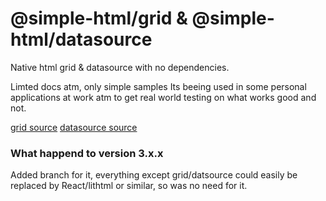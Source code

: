 
# @simple-html/grid & @simple-html/datasource

Native html grid & datasource with no dependencies.


Limted docs atm, only simple samples
Its beeing used in some personal applications at work atm to get real world testing on what works good and not.


[grid source](https://github.com/simple-html/simple-html/tree/master/packages/grid)
[datasource source](https://github.com/simple-html/simple-html/tree/master/packages/datasource)


### What happend to version 3.x.x

Added branch for it, everything except grid/datsource could easily be replaced by React/lithtml or similar, so was no need for it.
